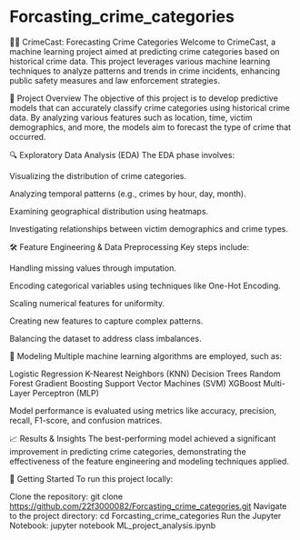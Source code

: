 # Forcasting_crime_categories

🕵️‍♂️ CrimeCast: Forecasting Crime Categories
Welcome to CrimeCast, a machine learning project aimed at predicting crime categories based on historical crime data. This project leverages various machine learning techniques to analyze patterns and trends in crime incidents, enhancing public safety measures and law enforcement strategies.​

📌 Project Overview
The objective of this project is to develop predictive models that can accurately classify crime categories using historical crime data. By analyzing various features such as location, time, victim demographics, and more, the models aim to forecast the type of crime that occurred.


🔍 Exploratory Data Analysis (EDA)
The EDA phase involves:​

Visualizing the distribution of crime categories.

Analyzing temporal patterns (e.g., crimes by hour, day, month).

Examining geographical distribution using heatmaps.

Investigating relationships between victim demographics and crime types.​

🛠️ Feature Engineering & Data Preprocessing
Key steps include:​

Handling missing values through imputation.

Encoding categorical variables using techniques like One-Hot Encoding.

Scaling numerical features for uniformity.

Creating new features to capture complex patterns.

Balancing the dataset to address class imbalances.​

🤖 Modeling
Multiple machine learning algorithms are employed, such as:​

Logistic Regression
K-Nearest Neighbors (KNN)
Decision Trees
Random Forest
Gradient Boosting
Support Vector Machines (SVM)
XGBoost
Multi-Layer Perceptron (MLP)​

Model performance is evaluated using metrics like accuracy, precision, recall, F1-score, and confusion matrices.​

📈 Results & Insights
The best-performing model achieved a significant improvement in predicting crime categories, demonstrating the effectiveness of the feature engineering and modeling techniques applied.​

🚀 Getting Started
To run this project locally:

Clone the repository: git clone https://github.com/22f3000082/Forcasting_crime_categories.git
Navigate to the project directory: cd Forcasting_crime_categories
Run the Jupyter Notebook: jupyter notebook ML_project_analysis.ipynb
